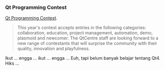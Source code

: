 ### Qt Programming Contest

[Qt Programming Contest](http://www.qtcentre.org/news/28-qt-centre/91-qt-centre-programming-contest-2008).

> This year's contest accepts entries in the following categories: collaboration, education, project management, automation, demo, plasmoid and newcomer. The QtCentre staff are looking forward to a new range of contestants that will surprise the community with their quality, innovation and playfulness.

Ikut ... engga ... ikut ... engga ...
Euh, tapi belum banyak belajar tentang Qt4. Hiks ...

<!-- {"time": "2008-04-14 16:25:06", "title": "Qt Programming Contest"} -->
